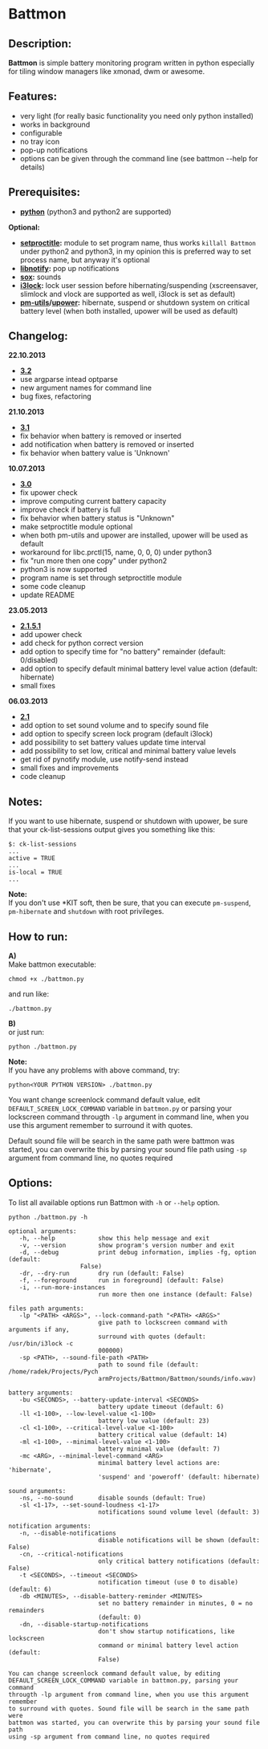 # Battmon

## Description:
**Battmon** is simple battery monitoring program written in python especially for tiling window managers like xmonad, dwm or awesome.

## Features:
* very light (for really basic functionality you need only python installed)
* works in background
* configurable
* no tray icon
* pop-up notifications
* options can be given through the command line (see battmon --help for details)

## Prerequisites:
* **[python](http://python.org/download/)** (python3 and python2 are supported)

**Optional:** 
* **[setproctitle](https://code.google.com/p/py-setproctitle/):** module to set program name, thus works `killall Battmon` under python2 and python3, 
in my opinion this is preferred way to set process name, but anyway it's optional  
* **[libnotify](https://developer.gnome.org/libnotify/):** pop up notifications
* **[sox](http://sox.sourceforge.net/):** sounds
* **[i3lock](http://i3wm.org/i3lock/):** lock user session before hibernating/suspending (xscreensaver, slimlock and vlock are supported as well, i3lock is set as default)
* **[pm-utils](http://pm-utils.freedesktop.org/wiki/)/[upower](http://upower.freedesktop.org/):** hibernate, suspend or shutdown system on critical battery level (when both installed, upower will be used as default)

## Changelog:
**22.10.2013**
* **[3.2](https://github.com/nictki/Battmon/releases/3.2)**
* use argparse intead optparse
* new argument names for command line
* bug fixes, refactoring

**21.10.2013**
* **[3.1](https://github.com/nictki/Battmon/releases/3.1)**
* fix behavior when battery is removed or inserted
* add notification when battery is removed or inserted
* fix behavior when battery value is 'Unknown'

**10.07.2013**
* **[3.0](https://github.com/nictki/Battmon/releases/3.0)**
* fix upower check
* improve computing current battery capacity 
* improve check if battery is full
* fix behavior when battery status is "Unknown"
* make setproctitle module optional
* when both pm-utils and upower are installed, upower will be used as default
* workaround for libc.prctl(15, name, 0, 0, 0) under python3
* fix "run more then one copy" under python2
* python3 is now supported 
* program name is set through setproctitle module
* some code cleanup
* update README

**23.05.2013**
* **[2.1.5.1](https://github.com/nictki/Battmon/releases/2.1.5.1)**
* add upower check
* add check for python correct version
* add option to specify time for "no battery" remainder (default: 0/disabled)
* add option to specify default minimal battery level value action (default: hibernate)
* small fixes

**06.03.2013**
* **[2.1](https://github.com/nictki/Battmon/releases/2.1)**
* add option to set sound volume and to specify sound file
* add option to specify screen lock program (default i3lock)
* add possibility to set battery values update time interval
* add possibility to set low, critical and minimal battery value levels
* get rid of pynotify module, use notify-send instead
* small fixes and improvements
* code cleanup

## Notes:
If you want to use hibernate, suspend or shutdown with upower, be sure that your ck-list-sessions output gives you something like this:
 
	$: ck-list-sessions
   	...
   	active = TRUE
   	...
   	is-local = TRUE
   	...

**Note:**  
If you don't use *KIT soft, then be sure, that you can execute `pm-suspend`, `pm-hibernate` and `shutdown` with root privileges. 

## How to run:
**A)**  
Make battmon executable:
	
	chmod +x ./battmon.py

and run like:

	./battmon.py 

**B)**  
or just run:

    python ./battmon.py

**Note:**  
If you have any problems with above command, try:

	python<YOUR PYTHON VERSION> ./battmon.py

You want change screenlock command default value, edit `DEFAULT_SCREEN_LOCK_COMMAND` variable in `battmon.py`
or parsing your lockscreen command througth `-lp` argument in command line, when you use this argument remember
to surround it with quotes.

Default sound file will be search in the same path were battmon was started,
you can overwrite this by parsing your sound file path using `-sp` argument from command line, no quotes required

## Options:
To list all available options run Battmon with `-h` or `--help` option.
	
	python ./battmon.py -h

    optional arguments:
       -h, --help            show this help message and exit
       -v, --version         show program's version number and exit
       -d, --debug           print debug information, implies -fg, option (default:
                        False)
       -dr, --dry-run        dry run (default: False)
       -f, --foreground      run in foreground] (default: False)
       -i, --run-more-instances
                             run more then one instance (default: False)

    files path arguments:
       -lp "<PATH> <ARGS>", --lock-command-path "<PATH> <ARGS>"
                             give path to lockscreen command with arguments if any,
                             surround with quotes (default: /usr/bin/i3lock -c
                             000000)
       -sp <PATH>, --sound-file-path <PATH>
                             path to sound file (default: /home/radek/Projects/Pych
                             armProjects/Battmon/Battmon/sounds/info.wav)

    battery arguments:
       -bu <SECONDS>, --battery-update-interval <SECONDS>
                             battery update timeout (default: 6)
       -ll <1-100>, --low-level-value <1-100>
                             battery low value (default: 23)
       -cl <1-100>, --critical-level-value <1-100>
                             battery critical value (default: 14)
       -ml <1-100>, --minimal-level-value <1-100>
                             battery minimal value (default: 7)
       -mc <ARG>, --minimal-level-command <ARG>
                             minimal battery level actions are: 'hibernate',
                             'suspend' and 'poweroff' (default: hibernate)

    sound arguments:
       -ns, --no-sound       disable sounds (default: True)
       -sl <1-17>, --set-sound-loudness <1-17>
                             notifications sound volume level (default: 3)

    notification arguments:
       -n, --disable-notifications
                             disable notifications will be shown (default: False)
       -cn, --critical-notifications
                             only critical battery notifications (default: False)
       -t <SECONDS>, --timeout <SECONDS>
                             notification timeout (use 0 to disable) (default: 6)
       -db <MINUTES>, --disable-battery-reminder <MINUTES>
                             set no battery remainder in minutes, 0 = no remainders
                             (default: 0)
       -dn, --disable-startup-notifications
                             don't show startup notifications, like lockscreen
                             command or minimal battery level action (default:
                             False)

    You can change screenlock command default value, by editing
    DEFAULT_SCREEN_LOCK_COMMAND variable in battmon.py, parsing your command
    througth -lp argument from command line, when you use this argument remember
    to surround with quotes. Sound file will be search in the same path were
    battmon was started, you can overwrite this by parsing your sound file path
    using -sp argument from command line, no quotes required
